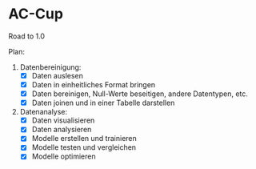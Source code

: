 # AC-Cup

Road to 1.0

Plan:
1. Datenbereinigung: 
    - [x] Daten auslesen
    - [x] Daten in einheitliches Format bringen
    - [x] Daten bereinigen, Null-Werte beseitigen, andere Datentypen, etc.
    - [x] Daten joinen und in einer Tabelle darstellen

2. Datenanalyse:
    - [x] Daten visualisieren
    - [x] Daten analysieren
    - [x] Modelle erstellen und trainieren
    - [x] Modelle testen und vergleichen
    - [x] Modelle optimieren
